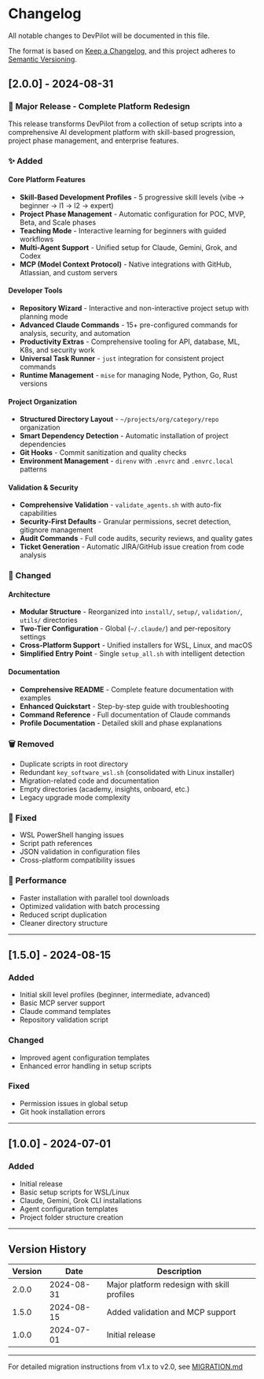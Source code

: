 # Changelog

All notable changes to DevPilot will be documented in this file.

The format is based on [Keep a Changelog](https://keepachangelog.com/en/1.0.0/), and this project
adheres to [Semantic Versioning](https://semver.org/spec/v2.0.0.html).

## [2.0.0] - 2024-08-31

### 🎉 Major Release - Complete Platform Redesign

This release transforms DevPilot from a collection of setup scripts into a comprehensive AI
development platform with skill-based progression, project phase management, and enterprise
features.

### ✨ Added

#### Core Platform Features

- **Skill-Based Development Profiles** - 5 progressive skill levels (vibe → beginner → l1 → l2 →
  expert)
- **Project Phase Management** - Automatic configuration for POC, MVP, Beta, and Scale phases
- **Teaching Mode** - Interactive learning for beginners with guided workflows
- **Multi-Agent Support** - Unified setup for Claude, Gemini, Grok, and Codex
- **MCP (Model Context Protocol)** - Native integrations with GitHub, Atlassian, and custom servers

#### Developer Tools

- **Repository Wizard** - Interactive and non-interactive project setup with planning mode
- **Advanced Claude Commands** - 15+ pre-configured commands for analysis, security, and automation
- **Productivity Extras** - Comprehensive tooling for API, database, ML, K8s, and security work
- **Universal Task Runner** - `just` integration for consistent project commands
- **Runtime Management** - `mise` for managing Node, Python, Go, Rust versions

#### Project Organization

- **Structured Directory Layout** - `~/projects/org/category/repo` organization
- **Smart Dependency Detection** - Automatic installation of project dependencies
- **Git Hooks** - Commit sanitization and quality checks
- **Environment Management** - `direnv` with `.envrc` and `.envrc.local` patterns

#### Validation & Security

- **Comprehensive Validation** - `validate_agents.sh` with auto-fix capabilities
- **Security-First Defaults** - Granular permissions, secret detection, gitignore management
- **Audit Commands** - Full code audits, security reviews, and quality gates
- **Ticket Generation** - Automatic JIRA/GitHub issue creation from code analysis

### 🔄 Changed

#### Architecture

- **Modular Structure** - Reorganized into `install/`, `setup/`, `validation/`, `utils/` directories
- **Two-Tier Configuration** - Global (`~/.claude/`) and per-repository settings
- **Cross-Platform Support** - Unified installers for WSL, Linux, and macOS
- **Simplified Entry Point** - Single `setup_all.sh` with intelligent detection

#### Documentation

- **Comprehensive README** - Complete feature documentation with examples
- **Enhanced Quickstart** - Step-by-step guide with troubleshooting
- **Command Reference** - Full documentation of Claude commands
- **Profile Documentation** - Detailed skill and phase explanations

### 🗑️ Removed

- Duplicate scripts in root directory
- Redundant `key_software_wsl.sh` (consolidated with Linux installer)
- Migration-related code and documentation
- Empty directories (academy, insights, onboard, etc.)
- Legacy upgrade mode complexity

### 🔧 Fixed

- WSL PowerShell hanging issues
- Script path references
- JSON validation in configuration files
- Cross-platform compatibility issues

### 🚀 Performance

- Faster installation with parallel tool downloads
- Optimized validation with batch processing
- Reduced script duplication
- Cleaner directory structure

---

## [1.5.0] - 2024-08-15

### Added

- Initial skill level profiles (beginner, intermediate, advanced)
- Basic MCP server support
- Claude command templates
- Repository validation script

### Changed

- Improved agent configuration templates
- Enhanced error handling in setup scripts

### Fixed

- Permission issues in global setup
- Git hook installation errors

---

## [1.0.0] - 2024-07-01

### Added

- Initial release
- Basic setup scripts for WSL/Linux
- Claude, Gemini, Grok CLI installations
- Agent configuration templates
- Project folder structure creation

---

## Version History

| Version | Date       | Description                                 |
| ------- | ---------- | ------------------------------------------- |
| 2.0.0   | 2024-08-31 | Major platform redesign with skill profiles |
| 1.5.0   | 2024-08-15 | Added validation and MCP support            |
| 1.0.0   | 2024-07-01 | Initial release                             |

---

For detailed migration instructions from v1.x to v2.0, see [MIGRATION.md](docs/MIGRATION.md)
